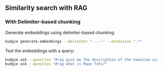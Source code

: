 ## Similarity search with RAG


### With Delimiter-based chunking

Generate embeddings using delimiter-based chunking:
```bash
budgie generate-embeddings --delimiter "-----" --extension ".*"
```

Test the embeddings with a query:
```bash
budgie ask --question "#rag give me the description of the hawaiian pizza"
budgie ask --question "#rag what is Mapo Tofu?"
```
